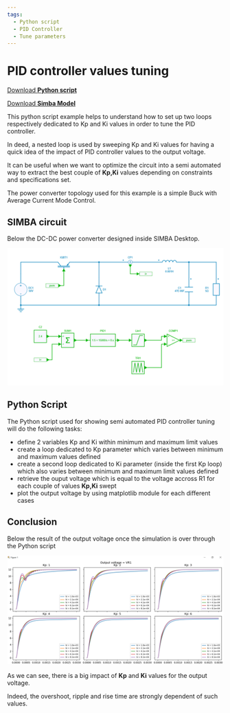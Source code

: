 ```yaml
---
tags:
  - Python script
  - PID Controller
  - Tune parameters
---
```


# PID controller values tuning

[Download **Python script**](PI_tuning.py)

[Download **Simba Model**](DC-DC_Average-current_mode_control.jsimba)

This python script example helps to understand how to set up two loops respectively dedicated to Kp and Ki values in order to tune the PID controller.

In deed, a nested loop is used by sweeping Kp and Ki values for having a quick idea of the impact of PID controller values to the output voltage.

It can be useful when we want to optimize the circuit into a semi automated way to extract the best couple of **Kp,Ki** values depending on constraints and specifications set.

The power converter topology used for this example is a simple Buck with Average Current Mode Control.


## SIMBA circuit

Below the DC-DC power converter designed inside SIMBA Desktop.

![Buck](fig/Buck.png)


## Python Script

The Python script used for showing semi automated PID controller tuning will do the following tasks:

* define 2 variables Kp and Ki within minimum and maximum limit values
* create a loop dedicated to Kp parameter which varies between minimum and maximum values defined
* create a second loop dedicated to Ki parameter (inside the first Kp loop) which also varies between minimum and maximum limit values defined
* retrieve the ouput voltage which is equal to the voltage accross R1 for each couple of values **Kp,Ki** swept
* plot the output voltage by using matplotlib module for each different cases


## Conclusion

Below the result of the output voltage once the simulation is over through the Python script

![result](fig/result.png)

As we can see, there is a big impact of **Kp** and **Ki** values for the output voltage.

Indeed, the overshoot, ripple and rise time are strongly dependent of such values.